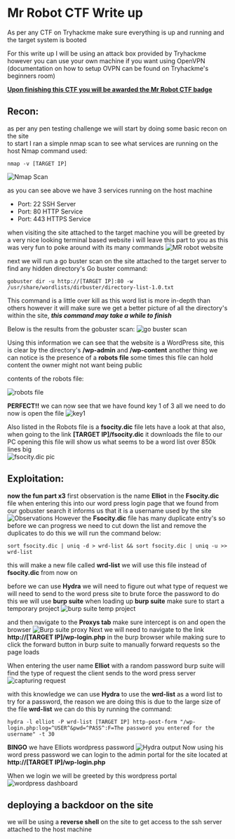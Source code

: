 # Mr Robot CTF Write up
As per any CTF on Tryhackme make sure everything is up and running and the target system is booted 

For this write up I will be using an attack box provided by Tryhackme however you can use your own machine if you want using OpenVPN (documentation on how to setup OVPN can be found on Tryhackme's beginners room)

**[Upon finishing this CTF you will be awarded the Mr Robot CTF badge](https://tryhackme.com/UwUtisum/badges/mr-robot)**
## Recon:
as per any pen testing challenge we will start by doing some basic recon on the site  
to start I ran a simple nmap scan to see what services are running on the host
Nmap command used:

    nmap -v [TARGET IP]

![Nmap Scan](https://femboy.beauty/WW5xc.png)

as you can see above we have 3 services running on the host machine 

 - Port: 22 SSH Server
 - Port: 80 HTTP Service
 - Port: 443 HTTPS Service

when visiting the site attached to the target machine you will be greeted by a very nice looking terminal based website i will leave this part to you as this was very fun to poke around with its many commands 
![MR robot website](https://femboy.beauty/HOSuq.png)

next we will run a go buster scan on the site attached to the target server to find any hidden directory's 
Go buster command:

    gobuster dir -u http://[TARGET IP]:80 -w /usr/share/wordlists/dirbuster/directory-list-1.0.txt
This command is a little over kill as this word list is more in-depth than others however it will make sure we get a better picture of all the directory's within the site, ***this command may take a while to finish***

Below is the results from the gobuster scan:
![go buster scan](https://femboy.beauty/2Vhmp.png)

Using this information we can see that the website is a WordPress site, this is clear by the directory's 
**/wp-admin** and **/wp-content** another thing we can notice is the presence of a **robots file** some times this file can hold content the owner might not want being public 

contents of the robots file:

![robots file](https://femboy.beauty/OslNi.png)

**PERFECT!!** we can now see that we have found key 1 of 3 all we need to do now is open the file
![key1](https://femboy.beauty/afo3P.png)

Also listed in the Robots file is a **fsocity.dic** file
lets have a look at that also,
when going to the link **[TARGET IP]/fsocity.dic** it downloads the file to our PC opening this file will show us what seems to be a word list over 850k lines big<br>
![fsocity.dic pic](https://femboy.beauty/P7NAh.png)
## Exploitation:
**now the fun part x3**
first observation is the name **Elliot** in the **Fsocity.dic** file when entering this into our word press login page that we found from our gobuster search it informs us that it is a username used by the site
![Observations](https://femboy.beauty/MunTb.png)
However the **Fsocity.dic** file has many duplicate entry's so before we can progress we need to cut down the list and remove the duplicates to do this we will run the command below:

    sort fsocity.dic | uniq -d > wrd-list && sort fsocity.dic | uniq -u >> wrd-list
this will make a new file called **wrd-list** we will use this file instead of **fsocity.dic** from now on
 
before we can use **Hydra** we will need to figure out what type of request we will need to send to the word press site to brute force the password
to do this we will use **burp suite**
when loading up **burp suite** make sure to start a temporary project
![burp suite temp project](https://femboy.beauty/tlIGt.png)

and then navigate to the **Proxys tab** make sure intercept is on and open the browser
![Burp suite proxy](https://femboy.beauty/QaHMe.png)
Next we will need to navigate to the link **http://[TARGET IP]/wp-login.php** in the burp browser while making sure to click the forward button in burp suite to manually forward requests so the page loads

When entering the user name **Elliot** with a random password burp suite will find the type of request the client sends to the word press server
![capturing request](https://femboy.beauty/5r5oT.png)

with this knowledge we can use **Hydra** to use the **wrd-list** as a word list to try for a password, the reason we are doing this is due to the large size of the file **wrd-list**
we can do this by running the command: 

    hydra -l elliot -P wrd-list [TARGET IP] http-post-form "/wp-login.php:log=^USER^&pwd=^PASS^:F=The password you entered for the username" -t 30
    
 **BINGO** we have Elliots wordpress password 
 ![Hydra output](https://femboy.beauty/5d_1G.png)
Now using his word press password we can login to the admin portal for the site located at **http://[TARGET IP]/wp-login.php**

When we login we will be greeted by this wordpress portal
![wordpress dashboard](https://femboy.beauty/fokny.png)
## deploying a backdoor on the site

we will be using a **reverse shell** on the site to get access to the ssh server attached to the host machine 
